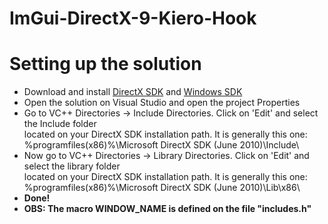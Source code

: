 # ImGui-DirectX-9-Kiero-Hook
<h1>Setting up the solution</h1>
<ul>
  <li>Download and install <a href="https://www.microsoft.com/en-us/download/details.aspx?id=6812">DirectX SDK</a> and <a href="https://developer.microsoft.com/en-US/windows/downloads/windows-10-sdk">Windows SDK</a></li>
  <li>Open the solution on Visual Studio and open the project Properties</li>
  <li>Go to VC++ Directories -> Include Directories. Click on 'Edit' and select the Include folder <br/>located on your DirectX SDK installation path. It is generally this one: <br/>%programfiles(x86)%\Microsoft DirectX SDK (June 2010)\Include\
  <li>Now go to VC++ Directories -> Library Directories. Click on 'Edit' and select the library folder <br/> located on your DirectX SDK installation path. It is generally this one: <br/>%programfiles(x86)%\Microsoft DirectX SDK (June 2010)\Lib\x86\</li>
  <li><b>Done!</b></li>
  <li><b>OBS: The macro WINDOW_NAME is defined on the file "includes.h"</b></li>
</ul>
